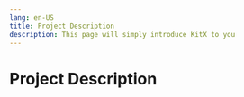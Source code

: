 ```yaml
---
lang: en-US
title: Project Description
description: This page will simply introduce KitX to you
---
```


# Project Description

